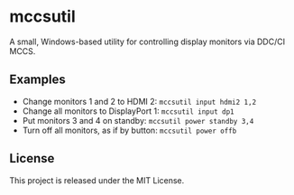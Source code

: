 # mccsutil
A small, Windows-based utility for controlling display monitors via DDC/CI MCCS.

## Examples

- Change monitors 1 and 2 to HDMI 2: `mccsutil input hdmi2 1,2`
- Change all monitors to DisplayPort 1: `mccsutil input dp1`
- Put monitors 3 and 4 on standby: `mccsutil power standby 3,4`
- Turn off all monitors, as if by button: `mccsutil power offb`

## License
This project is released under the MIT License.
